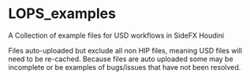 # LOPS_examples
A Collection of example files for USD workflows in SideFX Houdini

Files auto-uploaded but exclude all non HIP files, meaning USD files will need to be re-cached. Because files are auto uploaded some may be incomplete or be examples of bugs/issues that have not been resolved.
